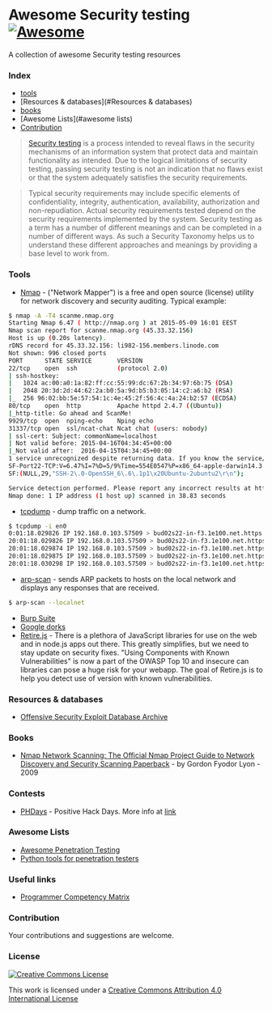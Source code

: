 # Awesome Security testing</a> [![Awesome](https://cdn.rawgit.com/sindresorhus/awesome/d7305f38d29fed78fa85652e3a63e154dd8e8829/media/badge.svg)](https://github.com/sindresorhus/awesome)

A collection of awesome Security testing resources

### Index
* [tools](#tools)
* [Resources & databases](#Resources & databases)
* [books](#books)
* [Awesome Lists](#awesome lists)
* [Contribution](#Contribution)

>[Security testing](http://en.wikipedia.org/wiki/Security_testing) is a process intended to reveal flaws in the security mechanisms of an information system that protect data and maintain functionality as intended. Due to the logical limitations of security testing, passing security testing is not an indication that no flaws exist or that the system adequately satisfies the security requirements.

>Typical security requirements may include specific elements of confidentiality, integrity, authentication, availability, authorization and non-repudiation. Actual security requirements tested depend on the security requirements implemented by the system. Security testing as a term has a number of different meanings and can be completed in a number of different ways. As such a Security Taxonomy helps us to understand these different approaches and meanings by providing a base level to work from.

### Tools
* [Nmap](https://nmap.org/) - ("Network Mapper") is a free and open source (license) utility for network discovery and security auditing. 
Typical example:
```bash
$ nmap -A -T4 scanme.nmap.org
Starting Nmap 6.47 ( http://nmap.org ) at 2015-05-09 16:01 EEST
Nmap scan report for scanme.nmap.org (45.33.32.156)
Host is up (0.20s latency).
rDNS record for 45.33.32.156: li982-156.members.linode.com
Not shown: 996 closed ports
PORT      STATE SERVICE       VERSION
22/tcp    open  ssh           (protocol 2.0)
| ssh-hostkey:
|   1024 ac:00:a0:1a:82:ff:cc:55:99:dc:67:2b:34:97:6b:75 (DSA)
|   2048 20:3d:2d:44:62:2a:b0:5a:9d:b5:b3:05:14:c2:a6:b2 (RSA)
|_  256 96:02:bb:5e:57:54:1c:4e:45:2f:56:4c:4a:24:b2:57 (ECDSA)
80/tcp    open  http          Apache httpd 2.4.7 ((Ubuntu))
|_http-title: Go ahead and ScanMe!
9929/tcp  open  nping-echo    Nping echo
31337/tcp open  ssl/ncat-chat Ncat chat (users: nobody)
| ssl-cert: Subject: commonName=localhost
| Not valid before: 2015-04-16T04:34:45+00:00
|_Not valid after:  2016-04-15T04:34:45+00:00
1 service unrecognized despite returning data. If you know the service/version, please submit the following fingerprint at http://www.insecure.org/cgi-bin/servicefp-submit.cgi :
SF-Port22-TCP:V=6.47%I=7%D=5/9%Time=554E0547%P=x86_64-apple-darwin14.3.0%r
SF:(NULL,29,"SSH-2\.0-OpenSSH_6\.6\.1p1\x20Ubuntu-2ubuntu2\r\n");

Service detection performed. Please report any incorrect results at http://nmap.org/submit/ .
Nmap done: 1 IP address (1 host up) scanned in 38.83 seconds
```
* [tcpdump](http://www.tcpdump.org/) - dump traffic on a network.
```bash
$ tcpdump -i en0
0:01:18.029826 IP 192.168.0.103.57509 > bud02s22-in-f3.1e100.net.https: Flags [.], ack 155103, win 4094, options [nop,nop,TS val 353264978 ecr 2720369936], length 0
20:01:18.029826 IP 192.168.0.103.57509 > bud02s22-in-f3.1e100.net.https: Flags [.], ack 155199, win 4091, options [nop,nop,TS val 353264978 ecr 2720369961], length 0
20:01:18.029874 IP 192.168.0.103.57509 > bud02s22-in-f3.1e100.net.https: Flags [.], ack 155280, win 4093, options [nop,nop,TS val 353264978 ecr 2720369961], length 0
20:01:18.029875 IP 192.168.0.103.57509 > bud02s22-in-f3.1e100.net.https: Flags [.], ack 155326, win 4092, options [nop,nop,TS val 353264978 ecr 2720369961], length 0
20:01:18.030298 IP 192.168.0.103.57509 > bud02s22-in-f3.1e100.net.https: Flags [P.], seq 3219:3265, ack 155326, win 4096, options [nop,nop,TS val 353264978 ecr 2720369961], length 46
```
* [arp-scan](http://linux.die.net/man/1/arp-scan) - sends ARP packets to hosts on the local network and displays any responses that are received.
```bash
$ arp-scan --localnet
```

* [Burp Suite](http://portswigger.net/burp/)
* [Google dorks](https://github.com/JohnTroony/Google-dorks)
* [Retire.js](http://bekk.github.io/retire.js/) - There is a plethora of JavaScript libraries for use on the web and in node.js apps out there. This greatly simplifies, but we need to stay update on security fixes. "Using Components with Known Vulnerabilities" is now a part of the OWASP Top 10 and insecure can libraries can pose a huge risk for your webapp. The goal of Retire.js is to help you detect use of version with known vulnerabilities.


### Resources & databases
* [Offensive Security Exploit Database Archive](https://www.exploit-db.com/)

### Books
* [Nmap Network Scanning: The Official Nmap Project Guide to Network Discovery and Security Scanning Paperback](http://www.amazon.com/dp/0979958717) - by Gordon Fyodor Lyon - 2009

### Contests
* [PHDays](http://www.phdays.ru/) - Positive Hack Days. More info at [link](https://xakep.ru/2015/05/08/hack-quests-phdays-v/)


### Awesome Lists
* [Awesome Penetration Testing](https://github.com/enaqx/awesome-pentest)
* [Python tools for penetration testers](https://github.com/dloss/python-pentest-tools)


### Useful links
* [Programmer Competency Matrix](http://sijinjoseph.com/programmer-competency-matrix/)

### Contribution
Your contributions and suggestions are welcome.

### License

[![Creative Commons License](http://i.creativecommons.org/l/by/4.0/88x31.png)](http://creativecommons.org/licenses/by/4.0/)

This work is licensed under a [Creative Commons Attribution 4.0 International License](http://creativecommons.org/licenses/by/4.0/)



